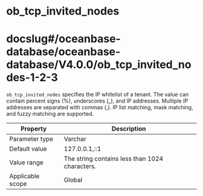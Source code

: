 ob_tcp_invited_nodes
=========================================
# docslug#/oceanbase-database/oceanbase-database/V4.0.0/ob_tcp_invited_nodes-1-2-3
`ob_tcp_invited_nodes` specifies the IP whitelist of a tenant. The value can contain percent signs (%), underscores (_), and IP addresses. Multiple IP addresses are separated with commas (,). IP list matching, mask matching, and fuzzy matching are supported.


| **Property** | **Description** |
|--------|---------------|
| Parameter type | Varchar |
| Default value | 127.0.0.1,::1 |
| Value range | The string contains less than 1024 characters. |
| Applicable scope | Global |


